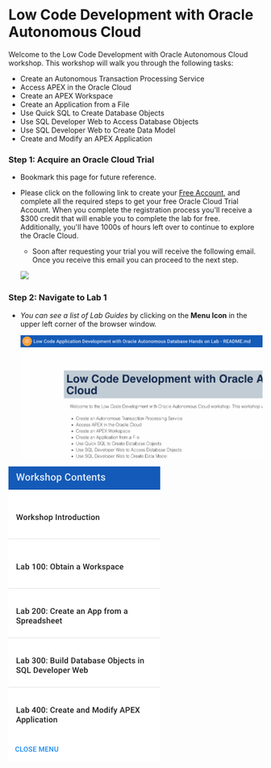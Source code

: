 # Low Code Development with Oracle Autonomous Cloud

Welcome to the Low Code Development with Oracle Autonomous Cloud workshop. This workshop will walk you through the following tasks:

-  Create an Autonomous Transaction Processing Service
-  Access APEX in the Oracle Cloud
-  Create an APEX Workspace
-  Create an Application from a File
-  Use Quick SQL to Create Database Objects
-  Use SQL Developer Web to Access Database Objects
-  Use SQL Developer Web to Create Data Model
-  Create and Modify an APEX Application

### **Step 1**: Acquire an Oracle Cloud Trial

- Bookmark this page for future reference.

- Please click on the following link to create your <a href="https://myservices.us.oraclecloud.com/mycloud/signup?language=en&sourceType=:ow:lp:cpo::RC_NAMK190523P00161:APEX_ATP_HOL&intcmp=:ow:lp:cpo::RC_NAMK190523P00161:APEX_ATP_HOL" target="_trial_">Free Account</a>, and complete all the required steps to get your free Oracle Cloud Trial Account. When you complete the registration process you'll receive a $300 credit that will enable you to complete the lab for free.  Additionally, you'll have 1000s of hours left over to continue to explore the Oracle Cloud.

  - Soon after requesting your trial you will receive the following email. Once you receive this email you can proceed to the next step.

  ![](images/getstartednow.png)

### **Step 2**: Navigate to Lab 1

  - _You can see a list of Lab Guides_ by clicking on the **Menu Icon** in the upper left corner of the browser window.

	![](images/001.png)
  
  ![](images/002.png)


